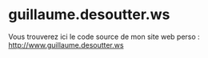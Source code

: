 # guillaume.desoutter.ws
Vous trouverez ici le code source de mon site web perso : http://www.guillaume.desoutter.ws
